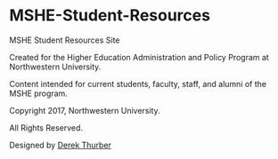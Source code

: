 # MSHE-Student-Resources
MSHE Student Resources Site

Created for the Higher Education Administration and Policy Program at Northwestern University.

Content intended for current students, faculty, staff, and alumni of the MSHE program.

Copyright 2017, Northwestern University.

All Rights Reserved. 

Designed by [Derek Thurber](https://www.dwthurber.com)
